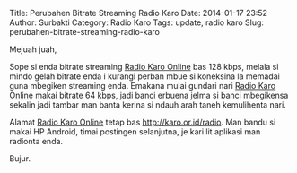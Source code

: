 Title: Perubahen Bitrate Streaming Radio Karo
Date: 2014-01-17 23:52
Author: Surbakti
Category: Radio Karo
Tags: update, radio karo
Slug: perubahen-bitrate-streaming-radio-karo

Mejuah juah,

Sope si enda bitrate streaming <a href="http://karo.or.id/radio">Radio Karo Online</a> bas 128 kbps, melala si mindo gelah bitrate enda i kurangi perban mbue si koneksina la memadai guna mbegiken streaming enda. Emakana mulai gundari nari <a href="http://karo.or.id/radio">Radio Karo Online</a> makai bitrate 64 kbps, jadi banci erbuena jelma si banci mbegikensa sekalin jadi tambar man banta kerina si ndauh arah taneh kemulihenta nari. 

Alamat <a href="http://karo.or.id/radio">Radio Karo Online</a> tetap bas <a href="http://karo.or.id/radio">http://karo.or.id/radio</a>. Man bandu si makai HP Android, timai postingen selanjutna, je kari lit aplikasi man radionta enda. 

Bujur.
